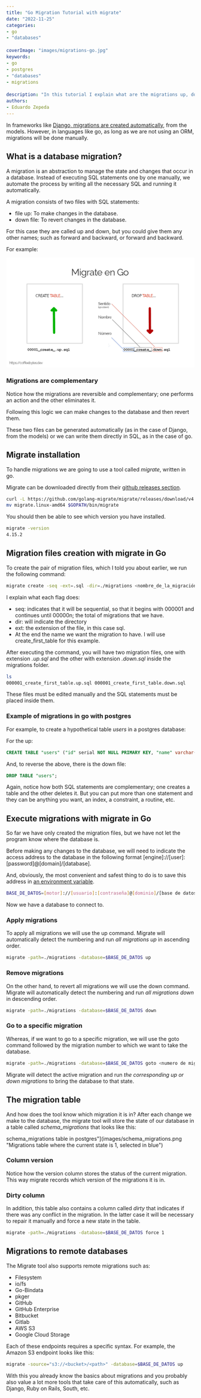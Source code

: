 ```yaml
---
title: "Go Migration Tutorial with migrate"
date: "2022-11-25"
categories:
- go
- "databases" 

coverImage: "images/migrations-go.jpg"
keywords:
- go
- postgres
- "databases"
- migrations

description: "In this tutorial I explain what are the migrations up, down of a database, as well as how to create and manage them using go's migrate library."
authors:
- Eduardo Zepeda
---
```


In frameworks like [Django, migrations are created automatically](/blog/why-should-you-use-django-framework/), from the models. However, in languages like go, as long as we are not using an ORM, migrations will be done manually.

## What is a database migration?

A migration is an abstraction to manage the state and changes that occur in a database. Instead of executing SQL statements one by one manually, we automate the process by writing all the necessary SQL and running it automatically.

A migration consists of two files with SQL statements:

* file up: To make changes in the database.
* down file: To revert changes in the database.

For this case they are called up and down, but you could give them any other names; such as forward and backward, or forward and backward.

For example:

![](images/migrations.jpg "Manually generated migration files")

### Migrations are complementary

Notice how the migrations are reversible and complementary; one performs an action and the other eliminates it.

Following this logic we can make changes to the database and then revert them.

These two files can be generated automatically (as in the case of Django, from the models) or we can write them directly in SQL, as in the case of go.

## Migrate installation

To handle migrations we are going to use a tool called _migrate_, written in go.

Migrate can be downloaded directly from their [github releases section](https://github.com/golang-migrate/migrate/releases).

```bash
curl -L https://github.com/golang-migrate/migrate/releases/download/v4.15.2/migrate.linux-amd64.tar.gz | tar xvz
mv migrate.linux-amd64 $GOPATH/bin/migrate
```

You should then be able to see which version you have installed.

```bash
migrate -version
4.15.2
```

## Migration files creation with migrate in Go

To create the pair of migration files, which I told you about earlier, we run the following command:

```bash
migrate create -seq -ext=.sql -dir=./migrations <nombre_de_la_migración>
```

I explain what each flag does:

* seq: indicates that it will be sequential, so that it begins with 000001 and continues until 00000n; the total of migrations that we have.
* dir: will indicate the directory
* ext: the extension of the file, in this case sql.
* At the end the name we want the migration to have. I will use create_first_table for this example.

After executing the command, you will have two migration files, one with extension _.up.sql_ and the other with extension _.down.sql_ inside the migrations folder.

```bash
ls
000001_create_first_table.up.sql 000001_create_first_table.down.sql
```

These files must be edited manually and the SQL statements must be placed inside them.

### Example of migrations in go with postgres

For example, to create a hypothetical table _users_ in a postgres database:

For the up:

```sql
CREATE TABLE "users" ("id" serial NOT NULL PRIMARY KEY, "name" varchar(50) NOT NULL);
```

And, to reverse the above, there is the down file:

```sql
DROP TABLE "users";
```

Again, notice how both SQL statements are complementary; one creates a table and the other deletes it. But you can put more than one statement and they can be anything you want, an index, a constraint, a routine, etc.

## Execute migrations with migrate in Go

So far we have only created the migration files, but we have not let the program know where the database is.

Before making any changes to the database, we will need to indicate the access address to the database in the following format [engine]://[user]:[password]@[domain]/[database].

And, obviously, the most convenient and safest thing to do is to save this address in [an environment variable](/blog/linux-commands-you-should-know-part-two/).

```bash
BASE_DE_DATOS=[motor]://[usuario]:[contraseña]@[dominio]/[base de datos]
```

Now we have a database to connect to.

### Apply migrations

To apply all migrations we will use the up command. Migrate will automatically detect the numbering and run _all migrations up_ in ascending order.

```bash
migrate -path=./migrations -database=$BASE_DE_DATOS up
```

### Remove migrations

On the other hand, to revert all migrations we will use the down command. Migrate will automatically detect the numbering and run _all migrations down_ in descending order.

```bash
migrate -path=./migrations -database=$BASE_DE_DATOS down
```

### Go to a specific migration

Whereas, if we want to go to a specific migration, we will use the goto command followed by the migration number to which we want to take the database.

```bash
migrate -path=./migrations -database=$BASE_DE_DATOS goto <numero de migración>
```

Migrate will detect the active migration and run _the corresponding up or down migrations_ to bring the database to that state.

## The migration table

And how does the tool know which migration it is in? After each change we make to the database, the migrate tool will store the state of our database in a table called _schema_migrations_ that looks like this:

schema_migrations table in postgres"](images/schema_migrations.png "Migrations table where the current state is 1, selected in blue")

### Column version

Notice how the version column stores the status of the current migration. This way migrate records which version of the migrations it is in.

### Dirty column

In addition, this table also contains a column called _dirty_ that indicates if there was any conflict in the migration. In the latter case it will be necessary to repair it manually and force a new state in the table.

```bash
migrate -path=./migrations -database=$BASE_DE_DATOS force 1
```

## Migrations to remote databases

The Migrate tool also supports remote migrations such as:

* Filesystem
* io/fs
* Go-Bindata
* pkger
* GitHub
* GitHub Enterprise
* Bitbucket
* Gitlab
* AWS S3
* Google Cloud Storage

Each of these endpoints requires a specific syntax. For example, the Amazon S3 endpoint looks like this:

```bash
migrate -source="s3://<bucket>/<path>" -database=$BASE_DE_DATOS up
```

With this you already know the basics about migrations and you probably also value a lot more tools that take care of this automatically, such as Django, Ruby on Rails, South, etc.